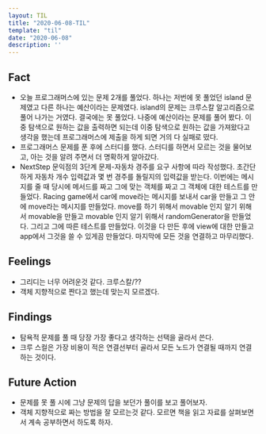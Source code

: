 ```yaml
---
layout: TIL
title: "2020-06-08-TIL"
template: "til"
date: "2020-06-08"
description: ''
---
```



## Fact

- 오늘 프로그래머스에 있는 문제 2개를 풀었다. 하나는 저번에 못 풀었던 island 문제였고 다른 하나는 예산이라는 문제였다. island의 문제는 크루스칼 알고리즘으로 풀어 나가는 거였다. 결국에는 못 풀었다. 나중에 예산이라는 문제를 풀어 봤다. 이중 탐색으로 원하는 값을 출력하면 되는데 이중 탐색으로 원하는 값을 가져왔다고 생각을 했는데 프로그래머스에 제출을 하게 되면 거의 다 실패로 떴다.
- 프로그래머스 문제를 푼 후에 스터디를 했다. 스터디를 하면서 모르는 것을 물어보고, 아는 것을 알려 주면서 더 명확하게 알아갔다.
- NextStep 문익점의 3단계 문제-자동차 경주를 요구 사항에 따라 작성했다. 초간단 하게 자동차 개수 입력값과 몇 번 경주를 돌릴지의 입력값을 받는다. 이번에는 메시지를 줄 때 당시에 메서드를 짜고 그에 맞는 객체를 짜고 그 객체에 대한 테스트를 만들었다. Racing game에서 car에 move라는 메시지를 보내서 car을 만들고 그 안에 move라는 메시지를 만들었다. move를 하기 위해서 movable 인지 알기 위해서 movable을 만들고 movable 인지 알기 위해서 randomGenerator을 만들었다. 그리고 그에 따른 테스트를 만들었다. 이것을 다 만든 후에 view에 대한 만들고 app에서 그것을 쓸 수 있게끔 만들었다. 마지막에 모든 것을 연결하고 마무리했다.

## Feelings

- 그리디는 너무 어려운것 같다. 크루스칼/??
- 객체 지향적으로 짠다고 했는데 맞는지 모르겠다.

## Findings

- 탐욕적 문제를 풀 때 당장 가장 좋다고 생각하는 선택을 골라서 쓴다.
- 크루 스컬은 가장 비용이 적은 연결선부터 골라서 모든 노드가 연결될 때까지 연결하는 것이다. 


## Future Action

- 문제를 못 풀 시에 그냥 문제의 답을 보던가 풀이를 보고 풀어보자.
- 객체 지향적으로 짜는 방법을 잘 모르는것 같다. 모르면 책을 읽고 자료를 살펴보면서 계속 공부하면서 하도록 하자.